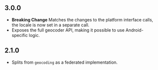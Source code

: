 ## 3.0.0

- **Breaking Change** Matches the changes to the platform interface calls, the locale is now set in a separate call.
- Exposes the full geocoder API, making it possible to use Android-specific logic.

## 2.1.0

* Splits from `geocoding` as a federated implementation.